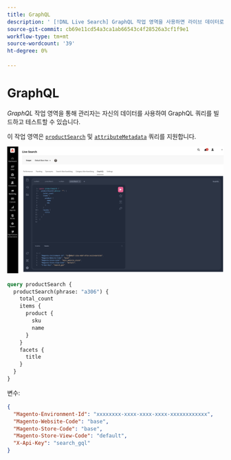 ```yaml
---
title: GraphQL
description: ' [!DNL Live Search] GraphQL 작업 영역을 사용하면 라이브 데이터로 쿼리를 작성할 수 있습니다.'
source-git-commit: cb69e11cd54a3ca1ab66543c4f28526a3cf1f9e1
workflow-type: tm+mt
source-wordcount: '39'
ht-degree: 0%

---
```


# GraphQL

*GraphQL* 작업 영역을 통해 관리자는 자신의 데이터를 사용하여 GraphQL 쿼리를 빌드하고 테스트할 수 있습니다.

이 작업 영역은 [`productSearch`](https://developer.adobe.com/commerce/services/graphql/live-search/product-search/) 및 [`attributeMetadata`](https://developer.adobe.com/commerce/services/graphql/live-search/attribute-metadata/) 쿼리를 지원합니다.

![GraphQL 작업 공간](assets/graphql.png)

```graphql
query productSearch {
  productSearch(phrase: "a306") {
    total_count
    items {
      product {
        sku
		name
      }
    }
    facets {
      title
    }
  }
}
```

변수:

```json
{
  "Magento-Environment-Id": "xxxxxxxx-xxxx-xxxx-xxxx-xxxxxxxxxxxx",
  "Magento-Website-Code": "base",
  "Magento-Store-Code": "base",
  "Magento-Store-View-Code": "default",
  "X-Api-Key": "search_gql"
}
```

